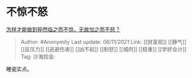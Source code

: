 # 不惊不怒
[怎样才能做到猝然临之而不惊，无故加之而不怒？](https://www.zhihu.com/question/277118659/answer/2208590723)

> Author: #Anonymity
> Last update: *06/11/2021*
> Link: [[财富观]] [[静气]] [[反压力]] [[逃避伤害]] [[凶不起]] [[制怒]] [[城府]] [[稳重]] [[学好会计]]
> Tag:
> 沙海拾金:

睡瓷实点。
